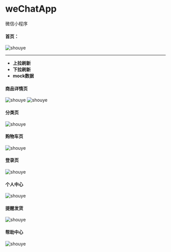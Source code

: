 # weChatApp
微信小程序
#### 首页：
![shouye](./index.png) 


----------
-  **上拉刷新** 
-  **下拉刷新** 
-  **mock数据**
#### 商品详情页
![shouye](./list.png) 
![shouye](roseApp/img/list1.png)
#### 分类页
![shouye](roseApp/img/list2.png)
#### 购物车页
![shouye](roseApp/img/list3.png)
#### 登录页
![shouye](roseApp/img/list4.png)
#### 个人中心
![shouye](roseApp/img/list5.png)
#### 提醒发货
![shouye](roseApp/img/list6.png)
#### 帮助中心
![shouye](roseApp/img/list7.png)